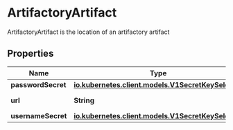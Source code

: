 

# ArtifactoryArtifact

ArtifactoryArtifact is the location of an artifactory artifact
## Properties

Name | Type | Description | Notes
------------ | ------------- | ------------- | -------------
**passwordSecret** | [**io.kubernetes.client.models.V1SecretKeySelector**](io.kubernetes.client.models.V1SecretKeySelector.md) |  |  [optional]
**url** | **String** | URL of the artifact | 
**usernameSecret** | [**io.kubernetes.client.models.V1SecretKeySelector**](io.kubernetes.client.models.V1SecretKeySelector.md) |  |  [optional]



